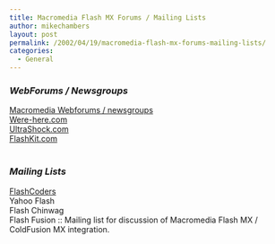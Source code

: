 ```yaml
---
title: Macromedia Flash MX Forums / Mailing Lists
author: mikechambers
layout: post
permalink: /2002/04/19/macromedia-flash-mx-forums-mailing-lists/
categories:
  - General
---
```



### *WebForums / Newsgroups*

  
[Macromedia Webforums / newsgroups][1]  
[Were-here.com][2]  
[UltraShock.com][3]  
[FlashKit.com][4]  
&nbsp;  
### *Mailing Lists*

  
[FlashCoders][5]  
Yahoo Flash  
Flash Chinwag  
Flash Fusion :: Mailing list for discussion of Macromedia Flash MX / ColdFusion MX integration.

 [1]: http://webforums.macromedia.com/flash/
 [2]: http://www.were-here.com/forums/index.php
 [3]: http://forums.ultrashock.com/forums/index.php
 [4]: http://board.flashkit.com/board/index.php
 [5]: http://chattyfig.figleaf.com